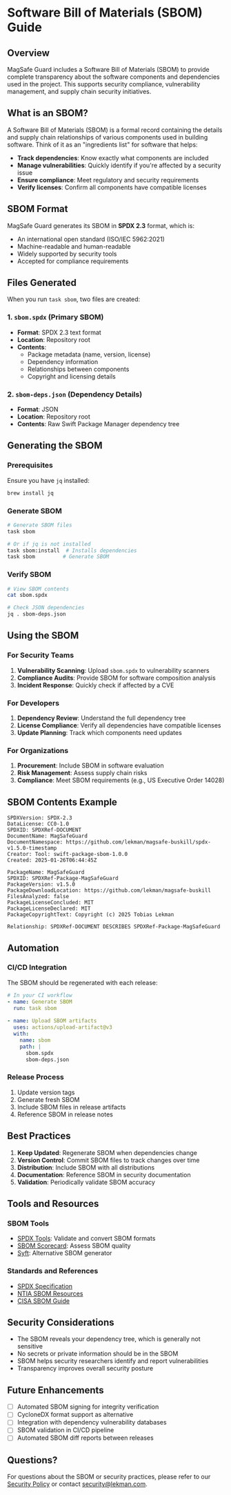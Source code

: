 # Software Bill of Materials (SBOM) Guide

## Overview

MagSafe Guard includes a Software Bill of Materials (SBOM) to provide complete transparency about the software components and dependencies used in the project. This supports security compliance, vulnerability management, and supply chain security initiatives.

## What is an SBOM?

A Software Bill of Materials (SBOM) is a formal record containing the details and supply chain relationships of various components used in building software. Think of it as an "ingredients list" for software that helps:

- **Track dependencies**: Know exactly what components are included
- **Manage vulnerabilities**: Quickly identify if you're affected by a security issue
- **Ensure compliance**: Meet regulatory and security requirements
- **Verify licenses**: Confirm all components have compatible licenses

## SBOM Format

MagSafe Guard generates its SBOM in **SPDX 2.3** format, which is:

- An international open standard (ISO/IEC 5962:2021)
- Machine-readable and human-readable
- Widely supported by security tools
- Accepted for compliance requirements

## Files Generated

When you run `task sbom`, two files are created:

### 1. `sbom.spdx` (Primary SBOM)
- **Format**: SPDX 2.3 text format
- **Location**: Repository root
- **Contents**: 
  - Package metadata (name, version, license)
  - Dependency information
  - Relationships between components
  - Copyright and licensing details

### 2. `sbom-deps.json` (Dependency Details)
- **Format**: JSON
- **Location**: Repository root
- **Contents**: Raw Swift Package Manager dependency tree

## Generating the SBOM

### Prerequisites

Ensure you have `jq` installed:
```bash
brew install jq
```

### Generate SBOM

```bash
# Generate SBOM files
task sbom

# Or if jq is not installed
task sbom:install  # Installs dependencies
task sbom         # Generate SBOM
```

### Verify SBOM

```bash
# View SBOM contents
cat sbom.spdx

# Check JSON dependencies
jq . sbom-deps.json
```

## Using the SBOM

### For Security Teams

1. **Vulnerability Scanning**: Upload `sbom.spdx` to vulnerability scanners
2. **Compliance Audits**: Provide SBOM for software composition analysis
3. **Incident Response**: Quickly check if affected by a CVE

### For Developers

1. **Dependency Review**: Understand the full dependency tree
2. **License Compliance**: Verify all dependencies have compatible licenses
3. **Update Planning**: Track which components need updates

### For Organizations

1. **Procurement**: Include SBOM in software evaluation
2. **Risk Management**: Assess supply chain risks
3. **Compliance**: Meet SBOM requirements (e.g., US Executive Order 14028)

## SBOM Contents Example

```text
SPDXVersion: SPDX-2.3
DataLicense: CC0-1.0
SPDXID: SPDXRef-DOCUMENT
DocumentName: MagSafeGuard
DocumentNamespace: https://github.com/lekman/magsafe-buskill/spdx-v1.5.0-timestamp
Creator: Tool: swift-package-sbom-1.0.0
Created: 2025-01-26T06:44:45Z

PackageName: MagSafeGuard
SPDXID: SPDXRef-Package-MagSafeGuard
PackageVersion: v1.5.0
PackageDownloadLocation: https://github.com/lekman/magsafe-buskill
FilesAnalyzed: false
PackageLicenseConcluded: MIT
PackageLicenseDeclared: MIT
PackageCopyrightText: Copyright (c) 2025 Tobias Lekman

Relationship: SPDXRef-DOCUMENT DESCRIBES SPDXRef-Package-MagSafeGuard
```

## Automation

### CI/CD Integration

The SBOM should be regenerated with each release:

```yaml
# In your CI workflow
- name: Generate SBOM
  run: task sbom
  
- name: Upload SBOM artifacts
  uses: actions/upload-artifact@v3
  with:
    name: sbom
    path: |
      sbom.spdx
      sbom-deps.json
```

### Release Process

1. Update version tags
2. Generate fresh SBOM
3. Include SBOM files in release artifacts
4. Reference SBOM in release notes

## Best Practices

1. **Keep Updated**: Regenerate SBOM when dependencies change
2. **Version Control**: Commit SBOM files to track changes over time
3. **Distribution**: Include SBOM with all distributions
4. **Documentation**: Reference SBOM in security documentation
5. **Validation**: Periodically validate SBOM accuracy

## Tools and Resources

### SBOM Tools
- [SPDX Tools](https://spdx.dev/tools/): Validate and convert SBOM formats
- [SBOM Scorecard](https://github.com/eBay/sbom-scorecard): Assess SBOM quality
- [Syft](https://github.com/anchore/syft): Alternative SBOM generator

### Standards and References
- [SPDX Specification](https://spdx.github.io/spdx-spec/)
- [NTIA SBOM Resources](https://www.ntia.gov/sbom)
- [CISA SBOM Guide](https://www.cisa.gov/sbom)

## Security Considerations

- The SBOM reveals your dependency tree, which is generally not sensitive
- No secrets or private information should be in the SBOM
- SBOM helps security researchers identify and report vulnerabilities
- Transparency improves overall security posture

## Future Enhancements

- [ ] Automated SBOM signing for integrity verification
- [ ] CycloneDX format support as alternative
- [ ] Integration with dependency vulnerability databases
- [ ] SBOM validation in CI/CD pipeline
- [ ] Automated SBOM diff reports between releases

## Questions?

For questions about the SBOM or security practices, please refer to our [Security Policy](../SECURITY.md) or contact security@lekman.com.